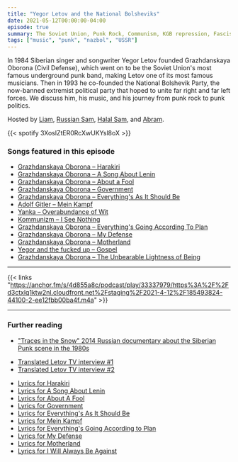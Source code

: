 ```yaml
---
title: "Yegor Letov and the National Bolsheviks"
date: 2021-05-12T00:00:00-04:00
episode: true
summary: The Soviet Union, Punk Rock, Communism, KGB repression, Fascism, and more in this episode about Siberian singer and songwriter Yegor Letov
tags: ["music", "punk", "nazbol", "USSR"]
---
```


In 1984 Siberian singer and songwriter Yegor Letov founded Grazhdanskaya Oborona (Civil Defense), which went on to be the Soviet Union's most famous underground punk band, making Letov one of its most famous musicians. Then in 1993 he co-founded the National Bolshevik Party, the now-banned extremist political party that hoped to unite far right and far left forces. We discuss him, his music, and his journey from punk rock to punk politics.

Hosted by [Liam](https://twitter.com/LegoRacers2), [Russian Sam](https://twitter.com/reelCheburashka), [Halal Sam](https://twitter.com/halaljew), and [Abram](https://twitter.com/abnormcore).

{{< spotify 3XoslZtER0RcXwUKYsl8oX >}}

### Songs featured in this episode

- [Grazhdanskaya Oborona – Harakiri](https://www.youtube.com/watch?v=XaF0GB58G_A)
- [Grazhdanskaya Oborona – A Song About Lenin](https://www.youtube.com/watch?v=c8RWxHnvxWI)
- [Grazhdanskaya Oborona – About a Fool](https://www.youtube.com/watch?v=z-dFAvux5Vg)
- [Grazhdanskaya Oborona – Government](https://www.youtube.com/watch?v=IXdUmBJQAKM)
- [Grazhdanskaya Oborona – Everything's As It Should Be](https://www.youtube.com/watch?v=c0bZVAJvEtk)
- [Adolf Gitler – Mein Kampf](https://www.youtube.com/watch?v=H_BoeI2-E4w)
- [Yanka – Overabundance of Wit](https://www.youtube.com/watch?v=ZB6VobpbxDE)
- [Kommunizm – I See Nothing](https://www.youtube.com/watch?v=XMtctSjB0Mo)
- [Grazhdanskaya Oborona – Everything's Going According To Plan](https://www.youtube.com/watch?v=XG7JRvtsh1U)
- [Grazhdanskaya Oborona – My Defense](https://www.youtube.com/watch?v=9Fg-fhuDd6Y)
- [Grazhdanskaya Oborona – Motherland](https://www.youtube.com/watch?v=QIRMDrVlkYM)
- [Yegor and the fucked up – Gospel](https://www.youtube.com/watch?v=KxyCLgvGsws)
- [Grazhdanskaya Oborona – The Unbearable Lightness of Being](https://www.youtube.com/watch?v=19yhVvO7RRY)

---

{{< links "https://anchor.fm/s/4d855a8c/podcast/play/33337979/https%3A%2F%2Fd3ctxlq1ktw2nl.cloudfront.net%2Fstaging%2F2021-4-12%2F185493824-44100-2-ee12fbb00ba4f.m4a" >}}

---

### Further reading

- ["Traces in the Snow" 2014 Russian documentary about the Siberian Punk scene in the 1980s](https://www.youtube.com/watch?v=LS-PyXXvA7E)
<!-- -->
- [Translated Letov TV interview #1](/letov/letov-interview-1/)
- [Translated Letov TV interview #2](/letov/letov-interview-2/)
<!-- -->
- [Lyrics for Harakiri](/letov/harakiri/)
- [Lyrics for A Song About Lenin](/letov/a-song-about-lenin)
- [Lyrics for About A Fool](/letov/about-a-fool)
- [Lyrics for Government](/letov/government/)
- [Lyrics for Everything's As It Should Be](/letov/as-it-should-be)
- [Lyrics for Mein Kampf](/letov/adolf-gitler/)
- [Lyrics for Everything's Going According to Plan](/letov/everythings-going-according-to-plan/)
- [Lyrics for My Defense](/letov/my-defense/)
- [Lyrics for Motherland](/letov/motherland/)
- [Lyrics for I Will Always Be Against](/letov/i-will-always-be-against/)
